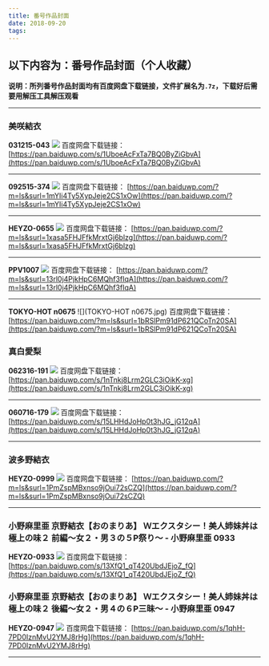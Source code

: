 ```yaml
---
title: 番号作品封面
date: 2018-09-20
tags:
---
```

## 以下内容为：番号作品封面（个人收藏）
**说明：所列番号作品封面均有百度网盘下载链接，文件扩展名为`.7z`，下载好后需要用解压工具解压观看**
<!--more-->
***
### 美咲結衣
**031215-043**
![](031215-043.jpg)
百度网盘下载链接：
[https://pan.baiduwp.com/s/1UboeAcFxTa7BQ0ByZiGbvA](https://pan.baiduwp.com/s/1UboeAcFxTa7BQ0ByZiGbvA)
***
**092515-374**
![](092515-374.jpg)
百度网盘下载链接：
[https://pan.baiduwp.com/?m=ls&surl=1mYIi4Ty5XypJeje2CS1xOw](https://pan.baiduwp.com/?m=ls&surl=1mYIi4Ty5XypJeje2CS1xOw)
***
**HEYZO-0655**
![](HEYZO-0655.jpg)
百度网盘下载链接：
[https://pan.baiduwp.com/?m=ls&surl=1xasa5FHJFfkMrxtGj6blzg](https://pan.baiduwp.com/?m=ls&surl=1xasa5FHJFfkMrxtGj6blzg)
***
**PPV1007**
![](PPV1007.jpg)
百度网盘下载链接：
[https://pan.baiduwp.com/?m=ls&surl=13rl0j4PjkHpC6MQhf3fIqA](https://pan.baiduwp.com/?m=ls&surl=13rl0j4PjkHpC6MQhf3fIqA)
***
**TOKYO-HOT n0675**
![](TOKYO-HOT n0675.jpg)
百度网盘下载链接：
[https://pan.baiduwp.com/?m=ls&surl=1bRSlPm91dP621QCoTn20SA](https://pan.baiduwp.com/?m=ls&surl=1bRSlPm91dP621QCoTn20SA)
### 真白愛梨
**062316-191**
![](062316-191.jpg)
百度网盘下载链接：
[https://pan.baiduwp.com/s/1nTnkj8Lrm2GLC3iOikK-xg](https://pan.baiduwp.com/s/1nTnkj8Lrm2GLC3iOikK-xg)
***
**060716-179**
![](060716-179.jpg)
百度网盘下载链接：
[https://pan.baiduwp.com/s/15LHHdJoHp0t3hJG_jG12qA](https://pan.baiduwp.com/s/15LHHdJoHp0t3hJG_jG12qA)
***
### 波多野結衣
**HEYZO-0999**
![](HEYZO-0999.jpg)
百度网盘下载链接：
[https://pan.baiduwp.com/?m=ls&surl=1PmZspMBxnso9jOui72sCZQ](https://pan.baiduwp.com/?m=ls&surl=1PmZspMBxnso9jOui72sCZQ)
***
### 小野麻里亜 京野結衣【おのまりあ】 Ｗエクスタシー！美人姉妹丼は極上の味２ 前編～女２・男３の５P祭り～ - 小野麻里亜 0933
**HEYZO-0933**
![](HEYZO-0933.jpg)
百度网盘下载链接：
[https://pan.baiduwp.com/s/13XfQ1_qT420UbdJEjoZ_fQ](https://pan.baiduwp.com/s/13XfQ1_qT420UbdJEjoZ_fQ)
### 小野麻里亜 京野結衣【おのまりあ】 Ｗエクスタシー！美人姉妹丼は極上の味２ 後編～女２・男４の６P三昧～ - 小野麻里亜 0947
**HEYZO-0947**
![](HEYZO-0947.jpg)
百度网盘下载链接：
[https://pan.baiduwp.com/s/1qhH-7PD0IznMvU2YMJ8rHg](https://pan.baiduwp.com/s/1qhH-7PD0IznMvU2YMJ8rHg)
***
